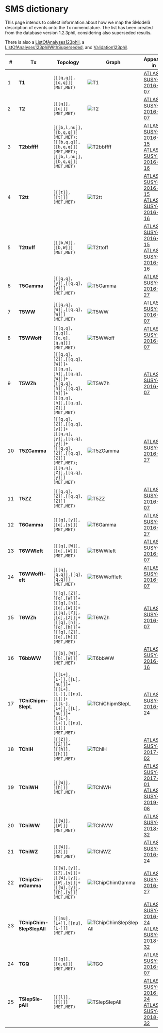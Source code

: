 

# SMS dictionary
This page intends to collect information about how we map the SModelS description of
events onto the Tx nomenclature. The list has been created from the database version 1.2.3phil, considering also superseded results.

There is also a [ListOfAnalyses123phil](https://smodels.github.io/docs/ListOfAnalyses123phil), a [ListOfAnalyses123philWithSuperseded](https://smodels.github.io/docs/ListOfAnalyses123philWithSuperseded), and [Validation123phil](Validation123phil).

| **#** | **Tx** | **Topology** | **Graph** | **Appears in** |
| ----- | ------ | ------------ | --------- | -------------- |
| 1 | <a name="T1"></a>**T1**<br> | `[[[q,q]],[[q,q]]]`<BR>`(MET,MET)` | ![T1](../feyn/straight/T1.png) | [ATLAS-SUSY-2016-07](ListOfAnalyses123phil#ATLAS-SUSY-2016-07)|
| 2 | <a name="T2"></a>**T2**<br> | `[[[q]],[[q]]]`<BR>`(MET,MET)` | ![T2](../feyn/straight/T2.png) | [ATLAS-SUSY-2016-07](ListOfAnalyses123phil#ATLAS-SUSY-2016-07)|
| 3 | <a name="T2bbffff"></a>**T2bbffff**<br> | `[[[b,l,nu]],[[b,q,q]]]`<BR>`(MET,MET);`<BR>`[[[b,q,q]],[[b,q,q]]]`<BR>`(MET,MET);`<BR>`[[[b,l,nu]],[[b,q,q]]]`<BR>`(MET,MET)` | ![T2bbffff](../feyn/straight/T2bbffff.png) | [ATLAS-SUSY-2016-15](ListOfAnalyses123phil#ATLAS-SUSY-2016-15)<BR>[ATLAS-SUSY-2016-16](ListOfAnalyses123phil#ATLAS-SUSY-2016-16)|
| 4 | <a name="T2tt"></a>**T2tt**<br> | `[[[t]],[[t]]]`<BR>`(MET,MET)` | ![T2tt](../feyn/straight/T2tt.png) | [ATLAS-SUSY-2016-15](ListOfAnalyses123phil#ATLAS-SUSY-2016-15)<BR>[ATLAS-SUSY-2016-16](ListOfAnalyses123phil#ATLAS-SUSY-2016-16)|
| 5 | <a name="T2ttoff"></a>**T2ttoff**<br> | `[[[b,W]],[[b,W]]]`<BR>`(MET,MET)` | ![T2ttoff](../feyn/straight/T2ttoff.png) | [ATLAS-SUSY-2016-15](ListOfAnalyses123phil#ATLAS-SUSY-2016-15)<BR>[ATLAS-SUSY-2016-16](ListOfAnalyses123phil#ATLAS-SUSY-2016-16)|
| 6 | <a name="T5Gamma"></a>**T5Gamma**<br> | `[[[q,q],[y]],[[q,q],[y]]]`<BR>`(MET,MET)` | ![T5Gamma](../feyn/straight/T5Gamma.png) | [ATLAS-SUSY-2016-27](ListOfAnalyses123phil#ATLAS-SUSY-2016-27)|
| 7 | <a name="T5WW"></a>**T5WW**<br> | `[[[q,q],[W]],[[q,q],[W]]]`<BR>`(MET,MET)` | ![T5WW](../feyn/straight/T5WW.png) | [ATLAS-SUSY-2016-07](ListOfAnalyses123phil#ATLAS-SUSY-2016-07)|
| 8 | <a name="T5WWoff"></a>**T5WWoff**<br> | `[[[q,q],[q,q]],[[q,q],[q,q]]]`<BR>`(MET,MET)` | ![T5WWoff](../feyn/straight/T5WWoff.png) | [ATLAS-SUSY-2016-07](ListOfAnalyses123phil#ATLAS-SUSY-2016-07)|
| 9 | <a name="T5WZh"></a>**T5WZh**<br> | `[[[q,q],[Z]],[[q,q],[W]]]+`<BR>`[[[q,q],[h]],[[q,q],[W]]]+`<BR>`[[[q,q],[h]],[[q,q],[h]]]+`<BR>`[[[q,q],[h]],[[q,q],[Z]]]`<BR>`(MET,MET)` | ![T5WZh](../feyn/straight/T5WZh.png) | [ATLAS-SUSY-2016-07](ListOfAnalyses123phil#ATLAS-SUSY-2016-07)|
| 10 | <a name="T5ZGamma"></a>**T5ZGamma**<br> | `[[[q,q],[Z]],[[q,q],[y]]]+`<BR>`[[[q,q],[y]],[[q,q],[y]]]+`<BR>`[[[q,q],[Z]],[[q,q],[Z]]]`<BR>`(MET,MET);`<BR>`[[[q,q],[Z]],[[q,q],[y]]]`<BR>`(MET,MET)` | ![T5ZGamma](../feyn/straight/T5ZGamma.png) | [ATLAS-SUSY-2016-27](ListOfAnalyses123phil#ATLAS-SUSY-2016-27)|
| 11 | <a name="T5ZZ"></a>**T5ZZ**<br> | `[[[q,q],[Z]],[[q,q],[Z]]]`<BR>`(MET,MET)` | ![T5ZZ](../feyn/straight/T5ZZ.png) | [ATLAS-SUSY-2016-07](ListOfAnalyses123phil#ATLAS-SUSY-2016-07)|
| 12 | <a name="T6Gamma"></a>**T6Gamma**<br> | `[[[q],[y]],[[q],[y]]]`<BR>`(MET,MET)` | ![T6Gamma](../feyn/straight/T6Gamma.png) | [ATLAS-SUSY-2016-27](ListOfAnalyses123phil#ATLAS-SUSY-2016-27)|
| 13 | <a name="T6WWleft"></a>**T6WWleft**<br> | `[[[q],[W]],[[q],[W]]]`<BR>`(MET,MET)` | ![T6WWleft](../feyn/straight/T6WWleft.png) | [ATLAS-SUSY-2016-07](ListOfAnalyses123phil#ATLAS-SUSY-2016-07)|
| 14 | <a name="T6WWoffleft"></a>**T6WWoffl-<br>eft**<br> | `[[[q],[q,q]],[[q],[q,q]]]`<BR>`(MET,MET)` | ![T6WWoffleft](../feyn/straight/T6WWoffleft.png) | [ATLAS-SUSY-2016-07](ListOfAnalyses123phil#ATLAS-SUSY-2016-07)|
| 15 | <a name="T6WZh"></a>**T6WZh**<br> | `[[[q],[Z]],[[q],[W]]]+`<BR>`[[[q],[h]],[[q],[W]]]+`<BR>`[[[q],[Z]],[[q],[Z]]]+`<BR>`[[[q],[h]],[[q],[h]]]+`<BR>`[[[q],[Z]],[[q],[h]]]`<BR>`(MET,MET)` | ![T6WZh](../feyn/straight/T6WZh.png) | [ATLAS-SUSY-2016-07](ListOfAnalyses123phil#ATLAS-SUSY-2016-07)|
| 16 | <a name="T6bbWW"></a>**T6bbWW**<br> | `[[[b],[W]],[[b],[W]]]`<BR>`(MET,MET)` | ![T6bbWW](../feyn/straight/T6bbWW.png) | [ATLAS-SUSY-2016-16](ListOfAnalyses123phil#ATLAS-SUSY-2016-16)|
| 17 | <a name="TChiChipmSlepL"></a>**TChiChipm-<br>SlepL**<br> | `[[[L+],[L-]],[[L],[nu]]]+`<BR>`[[[L+],[L-]],[[nu],[L]]]+`<BR>`[[[L-],[L+]],[[L],[nu]]]+`<BR>`[[[L-],[L+]],[[nu],[L]]]`<BR>`(MET,MET)` | ![TChiChipmSlepL](../feyn/straight/TChiChipmSlepL.png) | [ATLAS-SUSY-2016-24](ListOfAnalyses123phil#ATLAS-SUSY-2016-24)|
| 18 | <a name="TChiH"></a>**TChiH**<br> | `[[[Z]],[[Z]]]+`<BR>`[[[h]],[[h]]]`<BR>`(MET,MET)` | ![TChiH](../feyn/straight/TChiH.png) | [ATLAS-SUSY-2017-02](ListOfAnalyses123phil#ATLAS-SUSY-2017-02)|
| 19 | <a name="TChiWH"></a>**TChiWH**<br> | `[[[W]],[[h]]]`<BR>`(MET,MET)` | ![TChiWH](../feyn/straight/TChiWH.png) | [ATLAS-SUSY-2017-01](ListOfAnalyses123phil#ATLAS-SUSY-2017-01)<BR>[ATLAS-SUSY-2019-08](ListOfAnalyses123phil#ATLAS-SUSY-2019-08)|
| 20 | <a name="TChiWW"></a>**TChiWW**<br> | `[[[W]],[[W]]]`<BR>`(MET,MET)` | ![TChiWW](../feyn/straight/TChiWW.png) | [ATLAS-SUSY-2018-32](ListOfAnalyses123phil#ATLAS-SUSY-2018-32)|
| 21 | <a name="TChiWZ"></a>**TChiWZ**<br> | `[[[W]],[[Z]]]`<BR>`(MET,MET)` | ![TChiWZ](../feyn/straight/TChiWZ.png) | [ATLAS-SUSY-2016-24](ListOfAnalyses123phil#ATLAS-SUSY-2016-24)|
| 22 | <a name="TChipChimGamma"></a>**TChipChi-<br>mGamma**<br> | `[[[W],[y]],[[Z],[y]]]+`<BR>`[[[W],[y]],[[W],[y]]]+`<BR>`[[[W],[y]],[[h],[y]]]`<BR>`(MET,MET)` | ![TChipChimGamma](../feyn/straight/TChipChimGamma.png) | [ATLAS-SUSY-2016-27](ListOfAnalyses123phil#ATLAS-SUSY-2016-27)|
| 23 | <a name="TChipChimSlepSlepAll"></a>**TChipChim-<br>SlepSlepAll**<br> | `[[[nu],[L+]],[[nu],[L-]]]`<BR>`(MET,MET)` | ![TChipChimSlepSlepAll](../feyn/straight/TChipChimSlepSlepAll.png) | [ATLAS-SUSY-2016-24](ListOfAnalyses123phil#ATLAS-SUSY-2016-24)<BR>[ATLAS-SUSY-2018-32](ListOfAnalyses123phil#ATLAS-SUSY-2018-32)|
| 24 | <a name="TGQ"></a>**TGQ**<br> | `[[[q]],[[q,q]]]`<BR>`(MET,MET)` | ![TGQ](../feyn/straight/TGQ.png) | [ATLAS-SUSY-2016-07](ListOfAnalyses123phil#ATLAS-SUSY-2016-07)|
| 25 | <a name="TSlepSlepAll"></a>**TSlepSle-<br>pAll**<br> | `[[[l]],[[l]]]`<BR>`(MET,MET)` | ![TSlepSlepAll](../feyn/straight/TSlepSlepAll.png) | [ATLAS-SUSY-2016-24](ListOfAnalyses123phil#ATLAS-SUSY-2016-24)<BR>[ATLAS-SUSY-2018-32](ListOfAnalyses123phil#ATLAS-SUSY-2018-32)|
